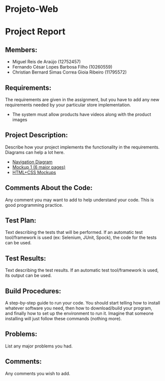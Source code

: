 # Projeto-Web

# Project Report

## Members:
- Miguel Reis de Araújo (12752457)
- Fernando César Lopes Barbosa Filho (10260559)
- Christian Bernard Simas Correa Gioia Ribeiro (11795572)

## Requirements:
The requirements are given in the assignment, but you have to add any new requirements needed by your particular store implementation.
- The system must allow products have videos along with the product images

## Project Description:
Describe how your project implements the functionality in the requirements. Diagrams can help a lot here.
- [Navigation Diagram](https://www.figma.com/file/Ej3MasBHEqIFoIAPgwUoGm/Flow-Chart?type=whiteboard&node-id=0%3A1&t=dFfiR6KRf2D6Pcug-1)
- [Mockup 1 (6 major pages)](https://www.figma.com/file/JCoe27IjofqH4vA0QHXtYh/Mockup-Milestone-%231?type=design&node-id=4%3A0&t=vZ38sfATpHUTt7j1-1)
- [HTML+CSS Mockups](https://github.com/reisaraujo-miguel/Projeto-Web/tree/main/mockups)

## Comments About the Code:
Any comment you may want to add to help understand your code. This is good programming practice.

## Test Plan:
Text describing the tests that will be performed. If an automatic test tool/framework is used (ex: Selenium, JUnit, Spock), the code for the tests can be used.

## Test Results:
Text describing the test results. If an automatic test tool/framework is used, its output can be used.

## Build Procedures:
A step-by-step guide to run your code. You should start telling how to install whatever software you need, then how to download/build your program, and finally how to set up the environment to run it. Imagine that someone installing will just follow these commands (nothing more).

## Problems:
List any major problems you had.

## Comments:
Any comments you wish to add.
